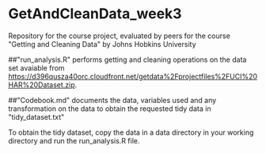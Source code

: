 GetAndCleanData_week3
=====================

Repository for the course project, evaluated by peers for the course "Getting and Cleaning Data" by Johns Hobkins University

##"run_analysis.R" 
performs getting and cleaning operations on the data set avaiable from
https://d396qusza40orc.cloudfront.net/getdata%2Fprojectfiles%2FUCI%20HAR%20Dataset.zip.

##"Codebook.md"
documents the data, variables used and any transformation on the data to obtain the requested tidy data in "tidy_dataset.txt"

To obtain the tidy dataset, copy the data in a data directory in your working directory and run the run_analysis.R file.